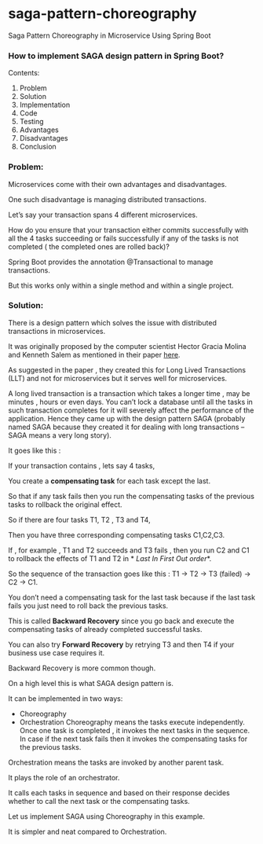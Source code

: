 # saga-pattern-choreography
Saga Pattern Choreography in Microservice Using Spring Boot

### How to implement SAGA design pattern in Spring Boot?

Contents:

1. Problem
2. Solution
3. Implementation
4. Code
5. Testing
6. Advantages
7. Disadvantages
8. Conclusion

### Problem:

Microservices come with their own advantages and disadvantages.

One such disadvantage is managing distributed transactions.

Let’s say your transaction spans 4 different microservices.

How do you ensure that your transaction either commits successfully with all the 4 tasks succeeding or fails
successfully if any of the tasks is not completed ( the completed ones are rolled back)?

Spring Boot provides the annotation @Transactional to manage transactions.

But this works only within a single method and within a single project.

### Solution:

There is a design pattern which solves the issue with distributed transactions in microservices.

It was originally proposed by the computer scientist Hector Gracia Molina and Kenneth Salem as mentioned in their
paper [here](https://www.cs.cornell.edu/andru/cs711/2002fa/reading/sagas.pdf).

As suggested in the paper , they created this for Long Lived Transactions (LLT) and not for microservices but it serves
well for microservices.

A long lived transaction is a transaction which takes a longer time , may be minutes , hours or even days. You can’t
lock a database until all the tasks in such transaction completes for it will severely affect the performance of the
application. Hence they came up with the design pattern SAGA (probably named SAGA because they created it for dealing
with long transactions – SAGA means a very long story).

It goes like this :

If your transaction contains , lets say 4 tasks,

You create a **compensating task** for each task except the last.

So that if any task fails then you run the compensating tasks of the previous tasks to rollback the original effect.

So if there are four tasks T1, T2 , T3 and T4,

Then you have three corresponding compensating tasks C1,C2,C3.

If , for example , T1 and T2 succeeds and T3 fails , then you run C2 and C1 to rollback the effects of T1 and T2 in *
*Last In First Out order**.

So the sequence of the transaction goes like this : T1 -> T2 -> T3 (failed) -> C2 -> C1.

You don’t need a compensating task for the last task because if the last task fails you just need to roll back the
previous tasks.

This is called **Backward Recovery** since you go back and execute the compensating tasks of already completed
successful tasks.

You can also try **Forward Recovery** by retrying T3 and then T4 if your business use case requires it.

Backward Recovery is more common though.

On a high level this is what SAGA design pattern is.

It can be implemented in two ways:

* Choreography
* Orchestration
  Choreography means the tasks execute independently. Once one task is completed , it invokes the next tasks in the
  sequence. In case if the next task fails then it invokes the compensating tasks for the previous tasks.

Orchestration means the tasks are invoked by another parent task.

It plays the role of an orchestrator.

It calls each tasks in sequence and based on their response decides whether to call the next task or the compensating
tasks.

Let us implement SAGA using Choreography in this example.

It is simpler and neat compared to Orchestration.